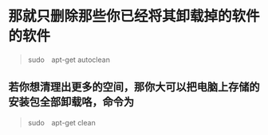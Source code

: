 # 那就只删除那些你已经将其卸载掉的软件的软件

>sudo　apt-get autoclean

## 若你想清理出更多的空间，那你大可以把电脑上存储的安装包全部卸载咯，命令为

>sudo　apt-get clean
